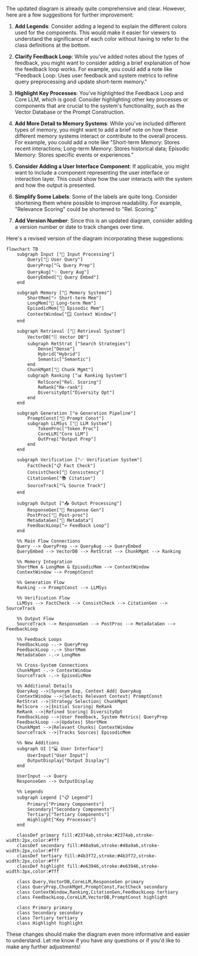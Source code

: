 The updated diagram is already quite comprehensive and clear. However, here are a few suggestions for further improvement:

1. **Add Legends**: Consider adding a legend to explain the different colors used for the components. This would make it easier for viewers to understand the significance of each color without having to refer to the class definitions at the bottom.

2. **Clarify Feedback Loop**: While you've added notes about the types of feedback, you might want to consider adding a brief explanation of how the feedback loop works. For example, you could add a note like "Feedback Loop: Uses user feedback and system metrics to refine query preprocessing and update short-term memory."

3. **Highlight Key Processes**: You've highlighted the Feedback Loop and Core LLM, which is good. Consider highlighting other key processes or components that are crucial to the system's functionality, such as the Vector Database or the Prompt Construction.

4. **Add More Detail to Memory Systems**: While you've included different types of memory, you might want to add a brief note on how these different memory systems interact or contribute to the overall process. For example, you could add a note like "Short-term Memory: Stores recent interactions; Long-term Memory: Stores historical data; Episodic Memory: Stores specific events or experiences."

5. **Consider Adding a User Interface Component**: If applicable, you might want to include a component representing the user interface or interaction layer. This could show how the user interacts with the system and how the output is presented.

6. **Simplify Some Labels**: Some of the labels are quite long. Consider shortening them where possible to improve readability. For example, "Relevance Scoring" could be shortened to "Rel. Scoring."

7. **Add Version Number**: Since this is an updated diagram, consider adding a version number or date to track changes over time.

Here's a revised version of the diagram incorporating these suggestions:

```mermaid
flowchart TB
    subgraph Input ["🔄 Input Processing"]
        Query["📝 User Query"]
        QueryPrep["🔍 Query Prep"]
        QueryAug["✨ Query Aug"]
        QueryEmbed["🔢 Query Embed"]
    end

    subgraph Memory ["💭 Memory Systems"]
        ShortMem["⚡ Short-term Mem"]
        LongMem["💾 Long-term Mem"]
        EpisodicMem["📖 Episodic Mem"]
        ContextWindow["🪟 Context Window"]
    end

    subgraph Retrieval ["🔎 Retrieval System"]
        VectorDB["🗄️ Vector DB"]
        subgraph RetStrat ["Search Strategies"]
            Dense["Dense"]
            Hybrid["Hybrid"]
            Semantic["Semantic"]
        end
        ChunkMgmt["📑 Chunk Mgmt"]
        subgraph Ranking ["📊 Ranking System"]
            RelScore["Rel. Scoring"]
            ReRank["Re-rank"]
            DiversityOpt["Diversity Opt"]
        end
    end

    subgraph Generation ["⚙️ Generation Pipeline"]
        PromptConst["🎯 Prompt Const"]
        subgraph LLMSys ["🧠 LLM System"]
            TokenProc["Token Proc"]
            CoreLLM["Core LLM"]
            OutPrep["Output Prep"]
        end
    end

    subgraph Verification ["✅ Verification System"]
        FactCheck["📋 Fact Check"]
        ConsistCheck["🔄 Consistency"]
        CitationGen["📚 Citation"]
        SourceTrack["🔍 Source Track"]
    end

    subgraph Output ["📤 Output Processing"]
        ResponseGen["💬 Response Gen"]
        PostProc["🔧 Post-proc"]
        MetadataGen["📎 Metadata"]
        FeedbackLoop["↩️ Feedback Loop"]
    end

    %% Main Flow Connections
    Query --> QueryPrep --> QueryAug --> QueryEmbed
    QueryEmbed --> VectorDB --> RetStrat --> ChunkMgmt --> Ranking
    
    %% Memory Integration
    ShortMem & LongMem & EpisodicMem --> ContextWindow
    ContextWindow --> PromptConst
    
    %% Generation Flow
    Ranking --> PromptConst --> LLMSys
    
    %% Verification Flow
    LLMSys --> FactCheck --> ConsistCheck --> CitationGen --> SourceTrack
    
    %% Output Flow
    SourceTrack --> ResponseGen --> PostProc --> MetadataGen --> FeedbackLoop
    
    %% Feedback Loops
    FeedbackLoop -.-> QueryPrep
    FeedbackLoop -.-> ShortMem
    MetadataGen -.-> LongMem
    
    %% Cross-System Connections
    ChunkMgmt -.-> ContextWindow
    SourceTrack -.-> EpisodicMem

    %% Additional Details
    QueryAug -->|Synonym Exp, Context Add| QueryAug
    ContextWindow -->|Selects Relevant Context| PromptConst
    RetStrat -->|Strategy Selection| ChunkMgmt
    RelScore -->|Initial Scoring| ReRank
    ReRank -->|Refined Scoring| DiversityOpt
    FeedbackLoop -->|User Feedback, System Metrics| QueryPrep
    FeedbackLoop -->|Updates| ShortMem
    ChunkMgmt -->|Relevant Chunks| ContextWindow
    SourceTrack -->|Tracks Sources| EpisodicMem

    %% New Additions
    subgraph UI ["💻 User Interface"]
        UserInput["User Input"]
        OutputDisplay["Output Display"]
    end

    UserInput --> Query
    ResponseGen --> OutputDisplay

    %% Legends
    subgraph Legend ["📋 Legend"]
        Primary["Primary Components"]
        Secondary["Secondary Components"]
        Tertiary["Tertiary Components"]
        Highlight["Key Processes"]
    end

    classDef primary fill:#2374ab,stroke:#2374ab,stroke-width:2px,color:#fff
    classDef secondary fill:#48a9a6,stroke:#48a9a6,stroke-width:2px,color:#fff
    classDef tertiary fill:#4b3f72,stroke:#4b3f72,stroke-width:2px,color:#fff
    classDef highlight fill:#e63946,stroke:#e63946,stroke-width:3px,color:#fff
    
    class Query,VectorDB,CoreLLM,ResponseGen primary
    class QueryPrep,ChunkMgmt,PromptConst,FactCheck secondary
    class ContextWindow,Ranking,CitationGen,FeedbackLoop tertiary
    class FeedbackLoop,CoreLLM,VectorDB,PromptConst highlight

    class Primary primary
    class Secondary secondary
    class Tertiary tertiary
    class Highlight highlight
```

These changes should make the diagram even more informative and easier to understand. Let me know if you have any questions or if you'd like to make any further adjustments!